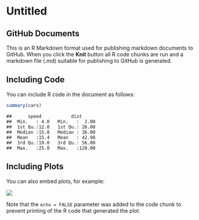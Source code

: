 Untitled
================

GitHub Documents
----------------

This is an R Markdown format used for publishing markdown documents to GitHub. When you click the **Knit** button all R code chunks are run and a markdown file (.md) suitable for publishing to GitHub is generated.

Including Code
--------------

You can include R code in the document as follows:

``` r
summary(cars)
```

    ##      speed           dist       
    ##  Min.   : 4.0   Min.   :  2.00  
    ##  1st Qu.:12.0   1st Qu.: 26.00  
    ##  Median :15.0   Median : 36.00  
    ##  Mean   :15.4   Mean   : 42.98  
    ##  3rd Qu.:19.0   3rd Qu.: 56.00  
    ##  Max.   :25.0   Max.   :120.00

Including Plots
---------------

You can also embed plots, for example:

![](github_files/figure-markdown_github/pressure-1.png)

Note that the `echo = FALSE` parameter was added to the code chunk to prevent printing of the R code that generated the plot.
